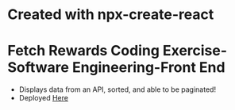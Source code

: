 # Created with npx-create-react

# Fetch Rewards Coding Exercise-Software Engineering-Front End

* Displays data from an API, sorted, and able to be paginated!
* Deployed [Here]('fetch-pagination.surge.sh')
